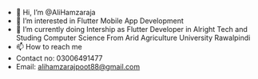 - 👋 Hi, I’m @AliHamzaraja
- 👀 I’m interested in Flutter Mobile App Development
- 🌱 I’m currently doing Intership as Flutter Developer in Alright Tech and Studing Computer Science From Arid Agriculture University Rawalpindi
- 📫 How to reach me 
- Contact no: 03006491477
- Email: alihamzarajpoot88@gmail.com

<!---
AliHamzaraja/AliHamzaraja is a ✨ special ✨ repository because its `README.md` (this file) appears on your GitHub profile.
You can click the Preview link to take a look at your changes.
--->
